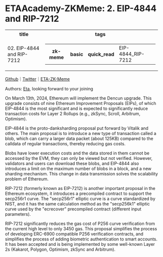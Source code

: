 # ETAAcademy-ZKMeme: 2. EIP-4844 and RIP-7212

<table>
  <tr>
    <th>title</th>
    <th>tags</th>
  </tr>
  <tr>
    <td>02. EIP-4844 and RIP-7212</td>
    <td>
      <table>
        <tr>
          <th>zk-meme</th>
          <th>basic</th>
          <th>quick_read</th>
          <td>EIP-4844_RIP-7212</td>
        </tr>
      </table>
    </td>
  </tr>
</table>

[Github](https://github.com/ETAAcademy)｜[Twitter](https://twitter.com/ETAAcademy)｜[ETA-ZK-Meme](https://github.com/ETAAcademy/ETAAcademy-ZK-Meme)

Authors: [Eta](https://twitter.com/pwhattie), looking forward to your joining

On March 13th, 2024, Ethereum will implement the Dencun upgrade. This upgrade consists of nine Ethereum Improvement Proposals (EIPs), of which EIP-4844 is the most significant and is expected to significantly reduce transaction costs for Layer 2 Rollups (e.g., zkSync, Scroll, Arbitrum, Optimism).

EIP-4844 is the proto-danksharding proposal put forward by Vitalik and others. The main proposal is to introduce a new type of transaction called a blob, which can carry a larger data packet (about 125KB) compared to the calldata of regular transactions, thereby reducing gas costs.

Blobs have lower execution costs and the data stored in them cannot be accessed by the EVM, they can only be viewed but not verified. However, validators and users can download these blobs, and EIP-4844 also introduces a limit on the maximum number of blobs in a block, and a new sharding mechanism. This change in data transmission solves the scalability problem of Ethereum.

RIP-7212 (formerly known as EIP-7212) is another important proposal in the Ethereum ecosystem, it introduces a precompiled contract to support the secp256r1 curve. The "secp256r1" elliptic curve is a curve standardized by NIST, and it has the same calculation method as the "secp256k1" elliptic curve used by the "ecrecover" precompiled contract (different input parameters).

RIP-7212 significantly reduces the gas cost of P256 curve verification from the current high level to only 3450 gas. This proposal simplifies the process of developing ERC-6900 compatible P256 verification contracts, and simplifies the process of adding biometric authentication to smart accounts. It has been accepted and is being implemented by some well-known Layer 2s (Kakarot, Polygon, Optimism, zkSync and Arbitrum).
